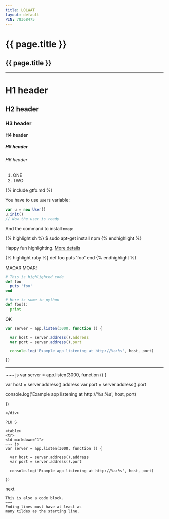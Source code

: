 ```yaml
---
title: LOLWAT
layout: default
PIN: 78368475
---
```


# {{ page.title }}

## {{ page.title }}

----

# H1 header

## H2 header

### H3 header

#### H4 header

##### H5 header

###### H6 header

1. ONE
2. TWO

{% include gtfo.md %}

You have to use `users` variable:

~~~js
var u = new User()
u.init()
// Now the user is ready
~~~

And the command to install `nmap`:

{% highlight sh %}
$ sudo apt-get install npm
{% endhighlight %}

Happy fun highlighting. 
[More details](https://github.com/mojombo/jekyll/wiki/liquid-extensions)

{% highlight ruby %}
def foo
  puts 'foo'
end
{% endhighlight %}

MAOAR MOAR!

```ruby
# This is highlighted code
def foo
  puts 'foo'
end
```

```python
# Here is some in python
def foo():
  print
```

OK

``` js
var server = app.listen(3000, function () {

  var host = server.address().address
  var port = server.address().port

  console.log('Example app listening at http://%s:%s', host, port)

})
```

-------

<div>
~~~ js
var server = app.listen(3000, function () {

  var host = server.address().address
  var port = server.address().port

  console.log('Example app listening at http://%s:%s', host, port)

})
~~~
</div>

PLU S

<table>
<tr>
<td markdown="1">
~~~ js
var server = app.listen(3000, function () {

  var host = server.address().address
  var port = server.address().port

  console.log('Example app listening at http://%s:%s', host, port)

})
~~~
</td>
</tr>
</table>

next

~~~~~~
This is also a code block.
~~~
Ending lines must have at least as
many tildes as the starting line.
~~~~~~~~~~~~


  
  

